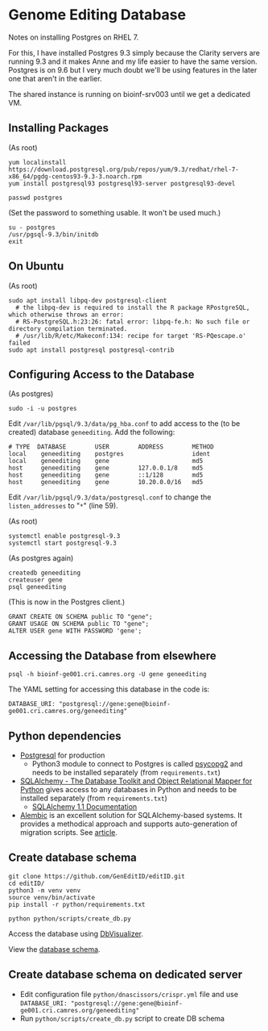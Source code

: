 # Genome Editing Database

Notes on installing Postgres on RHEL 7.

For this, I have installed Postgres 9.3 simply because the Clarity servers are running 9.3 and it makes Anne and my life easier to have the same version. Postgres is on 9.6 but I very much doubt we'll be using features in the later one that aren't in the earlier.

The shared instance is running on bioinf-srv003 until we get a dedicated VM.


## Installing Packages

(As root)
```
yum localinstall https://download.postgresql.org/pub/repos/yum/9.3/redhat/rhel-7-x86_64/pgdg-centos93-9.3-3.noarch.rpm
yum install postgresql93 postgresql93-server postgresql93-devel

passwd postgres
```

(Set the password to something usable. It won't be used much.)

```
su - postgres
/usr/pgsql-9.3/bin/initdb
exit
```


## On Ubuntu
(As root)
```
sudo apt install libpq-dev postgresql-client
  # the libpq-dev is required to install the R package RPostgreSQL, which otherwise throws an error:
  # RS-PostgreSQL.h:23:26: fatal error: libpq-fe.h: No such file or directory compilation terminated.
  # /usr/lib/R/etc/Makeconf:134: recipe for target 'RS-PQescape.o' failed
sudo apt install postgresql postgresql-contrib
```


## Configuring Access to the Database

(As postgres)

```
sudo -i -u postgres
```

Edit `/var/lib/pgsql/9.3/data/pg_hba.conf` to add access to the (to be created) database `geneediting`. Add the following:

```
# TYPE  DATABASE        USER        ADDRESS        METHOD
local    geneediting    postgres                   ident
local    geneediting    gene                       md5
host     geneediting    gene        127.0.0.1/8    md5
host     geneediting    gene        ::1/128        md5
host     geneediting    gene        10.20.0.0/16   md5
```

Edit `/var/lib/pgsql/9.3/data/postgresql.conf` to change the `listen_addresses` to "`*`" (line 59).

(As root)

```
systemctl enable postgresql-9.3
systemctl start postgresql-9.3
```

(As postgres again)

```
createdb geneediting
createuser gene
psql geneediting
```

(This is now in the Postgres client.)

```
GRANT CREATE ON SCHEMA public TO "gene";
GRANT USAGE ON SCHEMA public TO "gene";
ALTER USER gene WITH PASSWORD 'gene';
```


## Accessing the Database from elsewhere

```
psql -h bioinf-ge001.cri.camres.org -U gene geneediting
```

The YAML setting for accessing this database in the code is:

```
DATABASE_URI: "postgresql://gene:gene@bioinf-ge001.cri.camres.org/geneediting"
```


## Python dependencies
- [Postgresql](https://www.postgresql.org/) for production
  - Python3 module to connect to Postgres is called [psycopg2](http://initd.org/psycopg/) and needs to be installed separately (from `requirements.txt`)
- [SQLAlchemy - The Database Toolkit and Object Relational Mapper for Python](http://www.sqlalchemy.org/) gives access to any databases in Python and needs to be installed separately (from `requirements.txt`)
  - [SQLAlchemy 1.1 Documentation](http://docs.sqlalchemy.org/en/rel_1_1/)
- [Alembic](https://bitbucket.org/zzzeek/alembic) is an excellent solution for SQLAlchemy-based systems. It provides a methodical approach and supports auto-generation of migration scripts. See [article](https://www.compose.com/articles/schema-migrations-with-alembic-python-and-postgresql/).


## Create database schema

```
git clone https://github.com/GenEditID/editID.git
cd editID/
python3 -m venv venv
source venv/bin/activate
pip install -r python/requirements.txt

python python/scripts/create_db.py
```

Access the database using [DbVisualizer](http://www.dbvis.com/).

View the [database schema](db_diagram.pdf).


## Create database schema on dedicated server

- Edit configuration file `python/dnascissors/crispr.yml` file and use `DATABASE_URI: "postgresql://gene:gene@bioinf-ge001.cri.camres.org/geneediting"`
- Run `python/scripts/create_db.py` script to create DB schema
